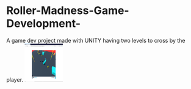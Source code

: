 # Roller-Madness-Game-Development-
A game dev project made with UNITY having two levels to cross by the player.
<img src="https://github.com/MansiRaj/Roller-Madness-Game-Development-/blob/main/screenshot1.png" width="100" height="100">
